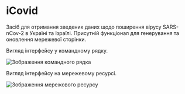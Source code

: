 # iCovid
Засіб для отримання зведених даних щодо поширення вірусу SARS-nCov-2 в Україні та Ізраїлі.
Присутній функціонал для генерування та оновлення мережевої сторінки.

Вигляд інтерфейсу у командному рядку.

![Зображення командного рядка](v0_7_2_cli.png?raw=true "Вигляд даних з консолі")

Вигляд інтерфейсу на мережевому ресурсі.

![Зображення мережового ресурсу](v0_7_2_цуи.png?raw=true "Вигляд даних у мережі")